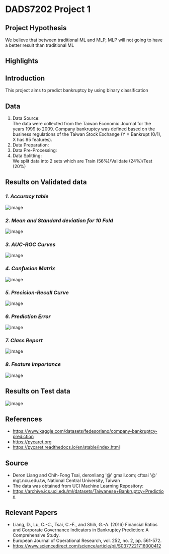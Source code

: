 # DADS7202 Project 1

## Project Hypothesis
We believe that between traditional ML and MLP, MLP will not going to have a better result than traditional ML

## Highlights


## Introduction
This project aims to predict bankruptcy by using binary classification  

## Data
1. Data Source:\
    The data were collected from the Taiwan Economic Journal for the years 1999 to 2009.
    Company bankruptcy was defined based on the business regulations of the Taiwan Stock Exchange 
    (Y = Bankrupt (0/1), X has 95 features). 
2. Data Preparation: 
3. Data Pre-Processing: 
4. Data Splitting:\
    We split data into 2 sets which are Train (56%)/Validate (24%)/Test (20%) 

## Results on Validated data
 ### ___1.  Accuracy table___
![image](https://user-images.githubusercontent.com/88021144/189294004-9ff55d08-5745-4f91-922d-8e236777ab82.png)
 ### ___2.  Mean and Standard deviation for 10 Fold___
 ![image](https://user-images.githubusercontent.com/88021144/189295088-9d3e053a-22cf-486a-9036-27d1635dff8a.png)
 ### ___3.  AUC-ROC Curves___
 ![image](https://user-images.githubusercontent.com/88021144/189295134-132476c8-a55d-4dac-b3cc-83011339ce4c.png)
 ### ___4.  Confusion Matrix___
 ![image](https://user-images.githubusercontent.com/88021144/189295159-ad7a5709-41c0-426b-97cf-7860db97ec5c.png)
 ### ___5.  Precision-Recall Curve___
 ![image](https://user-images.githubusercontent.com/88021144/189295211-9d55a3ad-8d00-4a76-ba65-7b0551a074f9.png)
 ### ___6.  Prediction Error___
 ![image](https://user-images.githubusercontent.com/88021144/189295243-33696410-882c-4bf2-b99e-0bdd9fdf9748.png)
 ### ___7.  Class Report___
 ![image](https://user-images.githubusercontent.com/88021144/189295264-676e80eb-ef4d-410d-a8ee-2a1b2b9c3473.png)
### ___8.  Feature Importance___
![image](https://user-images.githubusercontent.com/88021144/189295289-a97d55eb-c1c3-4c78-953d-1f55e1e3e45c.png)
## Results on Test  data
![image](https://user-images.githubusercontent.com/88021144/189296152-840d88f7-3313-40fa-8f59-2bbaef06dec7.png)

## References
- <https://www.kaggle.com/datasets/fedesoriano/company-bankruptcy-prediction>
- <https://pycaret.org>
- <https://pycaret.readthedocs.io/en/stable/index.html>

## Source
- Deron Liang and Chih-Fong Tsai, deronliang '@' gmail.com; cftsai '@' mgt.ncu.edu.tw, National Central University, Taiwan 
- The data was obtained from UCI Machine Learning Repository:
- <https://archive.ics.uci.edu/ml/datasets/Taiwanese+Bankruptcy+Prediction>

## Relevant Papers 
- Liang, D., Lu, C.-C., Tsai, C.-F., and Shih, G.-A. (2016) Financial Ratios and Corporate Governance Indicators in Bankruptcy Prediction: A Comprehensive Study.
- European Journal of Operational Research, vol. 252, no. 2, pp. 561-572. 
- <https://www.sciencedirect.com/science/article/pii/S0377221716000412>

